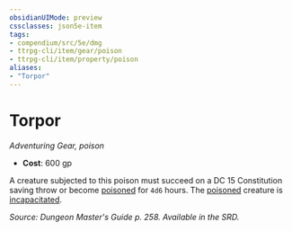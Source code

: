```yaml
---
obsidianUIMode: preview
cssclasses: json5e-item
tags:
- compendium/src/5e/dmg
- ttrpg-cli/item/gear/poison
- ttrpg-cli/item/property/poison
aliases: 
- "Torpor"
---
```

# Torpor
*Adventuring Gear, poison*  

- **Cost**: 600 gp

A creature subjected to this poison must succeed on a DC 15 Constitution saving throw or become [poisoned](/3-Mechanics/CLI/rules/conditions.md#poisoned) for `4d6` hours. The [poisoned](/3-Mechanics/CLI/rules/conditions.md#poisoned) creature is [incapacitated](/3-Mechanics/CLI/rules/conditions.md#incapacitated).

*Source: Dungeon Master's Guide p. 258. Available in the SRD.*